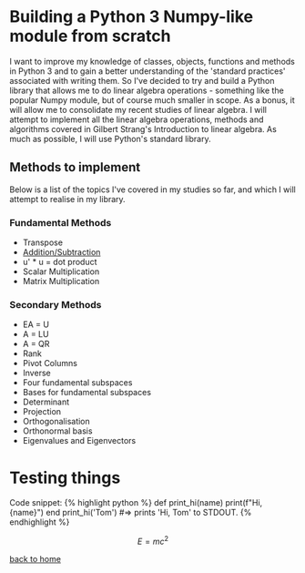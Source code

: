 # Building a Python 3 Numpy-like module from scratch

I want to improve my knowledge of classes, objects, functions and methods in
Python 3 and to gain a better understanding of the 'standard practices'
associated with writing them. So I've decided to try and build a Python library
that allows me to do linear algebra operations - something like the popular
Numpy module, but of course much smaller in scope. As a bonus, it will allow me
to consolidate my recent studies of linear algebra. I will attempt to implement
all the linear algebra operations, methods and algorithms covered in Gilbert
Strang's Introduction to linear algebra. As much as possible, I will use
Python's standard library.

## Methods to implement
Below is a list of the topics I've covered in my studies so far, and which I
will attempt to realise in my library.

### Fundamental Methods
- Transpose
- [Addition/Subtraction](addition_subtraction.md)
- u' * u = dot product
- Scalar Multiplication
- Matrix Multiplication 

### Secondary Methods 
- EA = U
- A = LU
- A = QR
- Rank
- Pivot Columns
- Inverse
- Four fundamental subspaces
- Bases for fundamental subspaces
- Determinant
- Projection
- Orthogonalisation
- Orthonormal basis
- Eigenvalues and Eigenvectors

# Testing things

Code snippet:
{% highlight python %}
def print_hi(name)
    print(f"Hi, {name}")
end
print_hi('Tom')
#=> prints 'Hi, Tom' to STDOUT.
{% endhighlight %}

$$E=mc^2$$

[back to home](../README.md)


